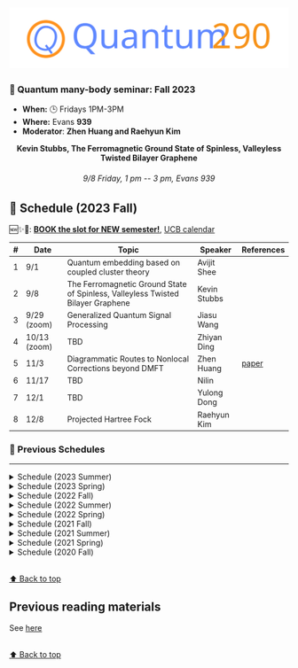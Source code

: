 [![Math290](asset/quantum290-logo.svg)](https://math290.com/)
----------------------------
### 🌟 Quantum many-body seminar: Fall 2023

- **When:** 🕒 Fridays 1PM-3PM
- **Where:** Evans **939**
- **Moderator**: **Zhen Huang and Raehyun Kim**

<div align="center">
  <strong>Kevin Stubbs,  The Ferromagnetic Ground State of Spinless, Valleyless Twisted Bilayer Graphene </strong>
  <h6> 9/8 Friday, 1 pm -- 3 pm, Evans 939</h6>
</div>


## 📌 Schedule (2023 Fall) 

🆕✨🔨: [**BOOK the slot for NEW semester!**](https://calendly.com/rhkim79/math-290-seminar), [UCB calendar](http://guide.berkeley.edu/academic-calendar/) 


| # | Date | Topic                                                          | Speaker     | References                                                                                                      |
|---|------|----------------------------------------------------------------|-------------|-----------------------------------------------------------------------------------------------------------------|
| 1 | 9/1  |    Quantum embedding based on coupled cluster theory           | Avijit Shee |                                                                                                                 |
| 2 | 9/8  |       The Ferromagnetic Ground State of Spinless, Valleyless Twisted Bilayer Graphene                        |    Kevin Stubbs |                                                                                                                 |
| 3 | 9/29 (zoom) |   Generalized Quantum Signal Processing                       |   Jiasu Wang    |                                                                                                                 |
| 4 | 10/13 (zoom) |           TBD                                             |    Zhiyan Ding         |                                                                                                                 |
| 5 | 11/3 | Diagrammatic Routes to Nonlocal Corrections beyond DMFT         | Zhen Huang  |   [paper](https://journals.aps.org/rmp/abstract/10.1103/RevModPhys.90.025003)                                                                                                            |
| 6 | 11/17|           TBD                                             |    Nilin         |                                                                                                                 |
| 7 | 12/1 |           TBD                                                  |  Yulong Dong  |                                                                                                                 |
| 8 | 12/8 |   Projected Hartree Fock        |  Raehyun Kim  |                                                                                                                 |

### 📃 Previous Schedules 

-----

<details>
<summary>Schedule (2023 Summer)</summary>

| # | Date | Topic                                                          | Speaker     | References                                                                                                      |
|---|------|----------------------------------------------------------------|-------------|-----------------------------------------------------------------------------------------------------------------|
| 1 | 5/5  | Green’s function methods: Theory and application to GW and GF2 | Zhen Huang  | [paper](https://pubs.aip.org/aip/jcp/article/155/2/024119/1065035/Evaluation-of-two-particle-properties-within) |
| 2 | 5/12 | Electron-phonon interactions from first principles             | Yuanran Zhu | [paper](http://journals.aps.org/rmp/abstract/10.1103/RevModPhys.89.015003)                                     |
| 3 | 6/9  | Quantics tensor train                                          | Nilin Abrahamsen | [paper](https://epubs.siam.org/doi/10.1137/100811647)                                                         |
| 4 | 6/16 |                                                                |             |                                                                                                                 |
| 5 | 6/23 | TBD                                                               | Avijit Shee |                                                                                                                 |
| 6 | 7/7  | quantum sampling                                       |  Jin-Peng Liu            |    [paper](http://journals.aps.org/pra/abstract/10.1103/PhysRevA.78.042336)                                  |

</details>

<details>
<summary>Schedule (2023 Spring)</summary>


| #   | Date | Topic                                                                                      | Speaker                  | References                               |
|-----|------|--------------------------------------------------------------------------------------------|--------------------------|------------------------------------------|
| 1   | 1/13 | Quantum signal processing, and some structure theorems of the qudit Pauli group            | Rahul Sakar (Stanford)   |                                          |
| 1'  | 1/17 | Efficient and robust learning of fermionic reduced density matrices with classical shadows | Andrew Zhao (New Mexico) |                                          |
| 1'' | 1/20 | Strong correlations in quantum chemistry: numerical analysis and recent applications       | Fabian Faulstich         |                                          |
| 2   | 1/27 | ~Algorithms for Clifford stabilizer simulations~                                           | ~Sajant Anand~           | ~https://arxiv.org/abs/quant-ph/0406196~ |
| 3   | 2/3  | Algorithms for Clifford stabilizer simulations                                             | Sajant Anand             | https://arxiv.org/abs/quant-ph/0406196   |
| 4   | 2/24 | Towards Neural Variational Monte Carlo That Scales Linearly with System Size               | Nilin                    | http://arxiv.org/abs/2212.11296          |
| 5   | 3/3  | Hybrid Auxiliary Field Quantum Monte Carlo for Molecular Systems                           | Gil Goldshlager          |                                          |
| 6   | 3/17 | Riemannian geometry approaches to quantum algorithms                                       | Subhayan Roy Moulik      |                                          |
| 7   | 3/24 | Learning Feynman Diagrams with Tensor Trains                                               | Kevin Stubbs             |                                          |
| 8   | 4/7  | Quantum simulation of partial differential equations via Schrödingerisation                | Zhiyan Ding              |                                          |
| 9   | 4/21 | Quantum Hamiltonian Descent                                                                | Jiasu Wang               |                                          |

</details>

<details>
<summary>Schedule (2022 Fall)</summary>

| Week | Date  | Topic                                                                    | Speaker     | References |
| ---- | ----- | ------------------------------------------------------------------------ | ----------- | ---------- |
| 1    | 09/02 | Thermal state preparation: Quantum MCMC                                  | Zhiyan Ding |            |
| 2    | 09/09 | Thermal state preparation: Linear transformation and weight modification | Zhiyan Ding |            |
| 3    | 09/16 | Analytical guarantees and limitations of QAOA's performance              | Joao Basso  |            |
| 4    | 09/23 | Exact parameterization of fermionic wave functions via unitary coupled cluster theory  | Fabian |   |
| 5    | 09/30 | Antisymmetric neural network separation                                  | Nilin       |            |
| 6    | 10/07 | Noise-resilient algorithms with randomized compiling                     | Subhayan    |            |
| 7    | 10/14 | Efficient Representations of Green's functions                           | Zhen Huang  |            |
| 8    | 10/21 | Quantum Walks                                                            | Jin-Peng Liu|            |
| 9    | 10/28 | multi-particle quantum walks                                             | Jin-Peng Liu|            |
| 10   | 11/04 | combinatorial Mori-Zwanzig theory                                        | Yuanran Zhu |            |
| 11   | 11/11 | Decomposition augmented Lagrangian method for low-rank SDP               | Jiasu Wang  |            |
| 12   | 11/18 | Quantum state preparation without coherent arithmetic                    | Yulong Dong |            |
| 13   | 11/25 | No seminar (Thanksgiving)                                                |             |            |
| 14   | 12/02 | TBD                                                                      | Raehyun Kim |            |
| 15   | 12/09 | Convergence analysis of diffusion models                                 | Gil Goldshlager|         |
| 16   | 12/16 | No seminar (Final)                                                       |             |            |
| 17   | 12/23 | No seminar (Winter break)                                                |             |            |
| 18   | 12/30 | No seminar (Winter break)                                                |             |            |
| 19   | 01/06 | No seminar (JMM)                                                         |             |            |
</details>

<details>
<summary>Schedule (2022 Summer)</summary>

| Week | Date  | Topic                                                                           | Speaker           | References |
| ---- | ----- | ------------------------------------------------------------------------------- | ----------------- | ---------- |
| 1    | 07/29 | Transformers: NLP, CV, RL, Quantum and Beyond --- part I                        | Jiahao Yao        |            | 
| 2    | 08/05 | Transformers: NLP, CV, RL, Quantum and Beyond --- part II                       | Jiahao Yao        |            |
| 3    | 08/12 | Transformers: NLP, CV, RL, Quantum and Beyond --- part III                      | Jiahao Yao        |            |

</details>

<details>
<summary>Schedule (2022 Spring)</summary>

| Week | Date  | Topic                                                                           | Speaker           | References |
| ---- | ----- | ------------------------------------------------------------------------------- | ----------------- | ---------- |
| 0    | 02/04 | Coupled-cluster theory revisited                                                | Mihaly Csirik     |
| 1    | 02/11 | String theory, Geometry, and Machine Learning                                   | Challenger Mishra |            |
| 2    | 02/18 | Optimal Stochastic Trace Estimation                                             | Kevin Stubbs      |            |
| 3    | 02/25 | Twisted bilayer graphene                                                        | Raehyun Kim       |            |
| 4    | 03/04 | Fermionic Neural Networks                                                       | Nilin Abrahamsen  |            |
| 5    | 03/11 | (Advancing Quantum Mechanics with Mathematics and Statistics Tutorials)         |                   |            |
| 6    | 03/18 | ~Exact parameterization of fermionic wave functions~ (IPAM activities)          | Fabian Faulstich  |            |
| 7    | 03/25 | (Spring Recess)                                                                 |                   |            |
| 8    | 04/01 | (Workshop I: Multiscale Approaches in Quantum Mechanics)                        |                   |            |
| 9    | 04/08 | lattice gauge theories                                                          | Yu Tong           |            |
| 10   | 04/15 | (Workshop II: Model Reduction in Quantum Mechanics)                             |                   |            |
| 11   | 04/20 | The propagation of information in power-law interacting systems (joint with applied math seminar)| Minh Tran (MIT)   |            |
| 12   | 04/29 | Quantum Algorithm for computing observable of nonlinear partial differential equations| Jiasu Wang        |            |
| 13   | 05/06 | (Workshop III: Large-Scale Certified Numerical Methods in Quantum Mechanics)    |                   |            |
| 14   | 05/13 | Simulating bosonic bath with error bars                                         | Jiasu Wang        |            |
| 15   | 05/20 | (miniWorkshop on Moire systems)                                                 |                   |            |
| 16   | 05/27 | (Workshop IV: Monte Carlo and Machine Learning Approaches in Quantum Mechanics) |                   |            |

</details>

<details>
<summary>Schedule (2021 Fall)</summary>

| Week | Date                 | Topic                                                                                  | Speaker                 | References |
|------|----------------------|----------------------------------------------------------------------------------------|-------------------------|------------|
| 1    | 8/27                 | Quantum Subspace Diagonalization.                                                      | Ethan Epperly           |            |
| 2    | 9/3                  | DMET for SIAM                                                                          | Raehyun Kim             |            |
| 3    | 9/10                 | Parallel Quantum Algorithm for Hamiltonian Simulation                                  | Nilin Abrahamsen        |            |
| 4    | 09/17                | Variational Schrieffer-Wolff Transformation                                            | Jiahao Yao              |            |
| 5    | 09/24                | Genetic column generation                                                              | Kevin Stubbs            |            |
| 6    | 10/01                | Hybridized Methods for Quantum Simulation in the Interaction Picture                   | Di Fang                 |            |
| 7    | 10/08                | Fast Amplification of QMA                                                              | Subhayan Roy Moulik     |            |
| 8    | 10/15                | Fast-forwarding quantum evolution                                                      | Yulong Dong             |            |
| 9    | 10/22                | Quantum Algorithms to Simulate Correlated Fermions                                     | Fabian Faulstich        |            |
| 10   | 10/29                | Self-consistent second-order Green’s function perturbation theory for periodic systems | Xin Xing                |            |
| 11   | 11/05                | Theory of variational quantum simulation                                               | Ethan Epperly           |            |
| 12   | 11/11 (Special date) |                                                                                        | Joseph Tindall (Oxford) |            |
| 13   | 11/19                | Error Bounds for Variational Quantum Time Evolution                                    | Yu Tong                 |            |
| 14   | 11/26                | Thanksgiving (so no seminar)                                                           |                         |            |
| 15   | 12/03                | Exact Factorization Embedding Theory                                                   | Zhen Huang              |            |
| 16   | 12/10                | Dynamical error bounds for continuum discretisation                                    | Jiasu Wang              |            |
| 17   | 12/16                | Quantum Monte Carlo approaches for strongly correlated systems                         | Ankit Mahajan           |            |

</details>

<details>
<summary>Schedule (2021 Summer)</summary>

| Week | Date | Topic                                                                                              | Speaker                    | References |
| ---- | ---- | -------------------------------------------------------------------------------------------------- | -------------------------- | ---------- |
| 1    | 5/21 |                                                                                                    | Canceled due to SIAM LA    |            |
| 2    | 5/28 | DRL for Quantum Phase Transition (1/2 slot)<br />Iterative Quantum Assisted Eigensolver (1/2 slot) | Jiahao Yao<br />Jiasu Wang |            |
| 3    | 6/4  | Quantum algorithm for simulating real time evolution of lattice Hamiltonians                       | Yu Tong                    |            |
| 4    | 6/11 | Neural tensor contractions and the expressive power of deep neural quantum states                  | Jeffmin Lin                |            |
| 5    | 6/18 | AIM SQUARE. No seminar this week                                                                   |                            |            |
| 6    | 6/25 | Third-order algebraic diagrammatic construction theory: A Green's function approach                | Xin Xing                   |            |
| 7    | 7/2  | Fault-Tolerant Quantum Simulations of Chemistry in First Quantization                              | Di Fang                    |            |
| 8    | 7/9  | A projector-splitting integrator for dynamical low-rank approximation                              | Fabian Faulstich           |            |
| 9    | 7/16 | Concentration for random product formulas                                                          | Dong An                    |            |
| 10   | 7/23 | Neural tensor contractions and the expressive power of deep neural quantum states                  | Jeffmin Lin                |            |
| 11   | 7/30 | Universal tripartite entanglement in one-dimensional many-body systems                             | Yantao Wu                  |            |
| 12   | 8/6  | TBD                                                                                                | Raehyun Kim                |            |
| 13   | 8/13 | Robustness of Discretization in Digital Adiabatic Simulation                                       | Jiasu Wang                 |            |
| 14   | 8/20 | Accessing scrambling using matrix product operators                                                | Sajant Anand               |            |

</details>

<details>
<summary>Schedule (2021 Spring)</summary>

| Week | Date | Topic                                                                                          | Speaker                 | References            |
| ---- | ---- | ---------------------------------------------------------------------------------------------- | ----------------------- | --------------------- |
| 1    | 1/8  | Block-encoding of sparse matrices                                                              | Lin Lin                 |                       |
| 2    | 1/15 | Projected Position Operators for Constructing Well Localized Bases                             | Kevin Stubbs            |                       |
| 3    | 1/19 | Multiconfigurational Electronic Structure Theories for Materials: Development and Applications | Hung Pham               |                       |
| 3    | 1/22 | Polar decomposition, Petz recovery channels and pretty good measurements                       | Yihui Quek (Stanford)   | Special Time: 4pm-5pm |
| 4    | 1/29 | FBSDE based neural network algorithms for high-dimensional quasilinear parabolic PDEs          | Wenzhong Zhang          |                       |
| 4    | 1/29 | QIP 2021 presentation                                                                          | QIP 2021 presentation   |                       |
| 5    | 2/5  | Representing Exact Electron Densities by a Single Slater Determinant in Finite Basis Sets      | Xin Xing                |                       |
| 6    | 2/12 | sub-exponential algorithm for 2D frustration-free spin systems with gapped subsystems          | Nilin  Abrahamsen (MIT) |                       |
| 7    | 2/19 | Quantum algorithms for linear and nonlinear differential equations                             | Dong An                 |                       |
| 8    | 2/26 | APS March Meeting 2021 Presentation                                                            |                         |                       |
| 9    | 3/5  | On Representing (Anti)Symmetric Functions                                                      | Jeffmin Lin             |                       |
| 10   | 3/12 | Determinantal Point Processes for Machine Learning                                             | Jiahao Yao              |                       |
| 11   | 3/19 | Nearly tight Trotterization of interacting electrons                                           | Yuan Su                 |                       |
| 12   | 3/26 | Quantum Logspace Algorithm for Powering Matrices with Bounded Norm                             | Subhayan Roy Moulik     |                       |
| 13   | 4/2  | Quantum Hamiltonian-Based Models & the Variational Quantum Thermalizer Algorithm               | Yulong Dong             |                       |
| 14   | 4/9  | Spectral characterization of magic angles in twisted bilayer graphene                          | Fabian Faulstich        |                       |
| 15   | 4/16 | Chiral model for twisted bilayer graphene                                                      | Maciej Zworski          |                       |
| 16   | 4/23 | Quantum impurity problems                                                                      | Lin Lin                 |                       |
| 17   | 4/30 | [Exploiting anticommutation in Hamiltonian simulation](https://arxiv.org/pdf/2103.07988.pdf)   | Qi Zhao (UMD)           |                       |
| 18   | 5/7  | Canceled due to final exam                                                                     |                         |                       |
| 19   | 5/14 | Quantum chaos, information scrambling, and computation                                         | Subhayan Roy Moulik     |                       |

</details>

<details>
<summary>Schedule (2020 Fall)</summary>

| Week | Date  | Topic                                                                                          | Speaker                                    | References           |
| ---- | ----- | ---------------------------------------------------------------------------------------------- | ------------------------------------------ | -------------------- |
| 1    | 9/4   | Machine Learning Exchange-Correlation Energy                                                   | Qinyi Zhu                                  | [24](#24)            |
|      |       | Solving Quantum Linear Algebra Problems <br> A Proposal of Quantum LINPACK Benchmark           | Yulong Dong                                | [25](#25)            |
| 2    | 9/14  | Computational Optimal Transport                                                                | Jeffmin Lin                                | [27](#27), [28](#28) |
|      |       | Fast Matrix-Vector Multiplication Algorithms for Dense Kernel Matrices                         | Xin Xing                                   |                      |
| 3    | 9/18  | Quantum State Verification in the Linear System Problem                                        | Yu Tong                                    | [11](#11)            |
|      |       | Data-Driven PDF Method for Langevin Equations with Colored Noise                               | Hongli Zhao                                |                      |
| 4    | 9/25  | DMFT, DMET, and RISB: A unified perspective                                                    | Fabian Faulstish                           | [8](#6)              |
| 5    | 10/2  | Machine Learning for Inverse Problems in Computational Engineering                             | [Kailai Xu](http://stanford.edu/~kailaix/) |                      |
| 6    | 10/9  | Finite-size Correction for Periodic MP2 and CCSD Calculations                                  | Xin Xing                                   | [21](#21)            |
| 7    | 10/16 | Quantum Approach to Discrete Combinatorial Optimization                                        | Jiasu Wang                                 | [15](#15)            |
| 8    | 10/23 | Continuous Quantum Error Correction for Time-dependent Hamiltonian                             | Song Zhang                                 | [26](#26)            |
| 9    | 10/30 | Hamiltonian Simulation in the Low Energy Subspace                                              | Yulong Dong                                | [12](#12)            |
| 10   | 11/13 | A straightforward introduction to continuous quantum measurement                               | Di Fang                                    | [2](#2)              |
| 11   | 11/20 | Localized Edge Modes in Subwavelength Resonator Arrays                                         | Erik Hiltunen                              |                      |
| 12   | 12/4  | Efficient Distributed Quantum Computing                                                        | Subhayan Moulik                            | [14](#14)            |
| 13   | 12/17 | Variational Policy Gradient Theorem                                                            | Jiahao Yao                                 | [31](#31)            |
| 14   | 12/18 | Converging High-Level Coupled-Cluster Energetics by Monte Carlo Sampling and Moment Expansions | Fabian Faulstish                           | [30](#30)            |

</details>


<br>[⬆ Back to top](#)


## Previous reading materials

See [here](oldreading.md)

<br>[⬆ Back to top](#)

